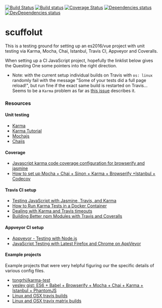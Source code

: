 [![Build Status](https://travis-ci.org/mpsonntag/scaffolut.svg?branch=master)](https://travis-ci.org/mpsonntag/scaffolut)
[![Build status](https://ci.appveyor.com/api/projects/status/cin0cbpdr39joeh6?svg=true)](https://ci.appveyor.com/project/mpsonntag/scaffolut)
[![Coverage Status](https://coveralls.io/repos/github/mpsonntag/scaffolut/badge.svg?branch=master)](https://coveralls.io/github/mpsonntag/scaffolut?branch=master)
[![Dependencies status](https://david-dm.org/mpsonntag/scaffolut/status.svg)](https://david-dm.org/mpsonntag/scaffolut/status.svg)
[![DevDependencies status](https://david-dm.org/mpsonntag/scaffolut/dev-status.svg)](https://david-dm.org/mpsonntag/scaffolut/dev-status.svg)

scuffolut
=========

This is a testing ground for setting up an es2016/vue project with unit testing via 
Karma, Mocha, Chai, Istanbul, Travis CI, Appveyor and Coveralls.

When setting up a CI JavaScript project, hopefully the linklist below gives the Questing One
some pointers into the right direction.

- Note: with the current setup individual builds on Travis with `os: linux` randomly fail with the message 
"Some of your tests did a full page reload!", but run fine if the exact same build is restarted on Travis... 
Seems to be a `Karma` problem as far as [this issue](https://github.com/karma-runner/karma/issues/1101) describes it.

### Resources

#### Unit testing
- [Karma](https://karma-runner.github.io)
- [Karma Tutorial](http://www.bradoncode.com/blog/2015/02/27/karma-tutorial/)
- [Mochajs](http://mochajs.org/)
- [Chaijs](http://chaijs.com/)


#### Coverage
- [Javascript karma code coverage configuration for browserify and jasmine](
https://divhide.com/2015/06/29/javascript-code-coverage-configuration-for-browserify-jasmine-and-karma/)
- [How to set up Mocha + Chai + Sinon + Karma + Browserify +Istanbul + Codecov](
https://jaredtong.com/2016/01/08/how-to-set-up-mocha-chai-sinon-karma-browserify-istanbul-codecov/)


#### Travis CI setup
- [Testing JavaScript with Jasmine, Travis, and Karma](https://www.sitepoint.com/testing-javascript-jasmine-travis-karma/)
- [How to Run Karma Tests in a Docker Container](https://dzone.com/articles/how-to-run-karma-tests-in-a-docker-container)
- [Dealing with Karma and Travis timeouts](https://docs.travis-ci.com/user/gui-and-headless-browsers/#Karma-and-Firefox-inactivity-timeouts)
- [Building Better npm Modules with Travis and Coveralls](https://strongloop.com/strongblog/npm-modules-travis-coveralls/)


#### Appveyor CI setup
- [Appveyor - Testing with Node.js](https://www.appveyor.com/docs/lang/nodejs-iojs/)
- [JavaScript Testing with Latest Firefox and Chrome on AppVeyor](https://dzone.com/articles/javascript-testing-with-latest-firefox-and-chrome)


#### Example projects

Example projects that were very helpful figuring our the specific details of various config files.
- [tongrhj/karma-test](https://github.com/tongrhj/karma-test)
- [yesley gist: ES6 + Babel + Browserify + Mocha + Chai + Karma + Istanbul + PhantomJS](https://gist.github.com/yesley/130962ae57ee5bc0f680)
- [Linux and OSX travis builds](https://github.com/Microsoft/vscode-mssql)
- [Linux and OSX travix matrix builds](https://github.com/sash-ua/genetic-drift-a4-ngrx-last)
